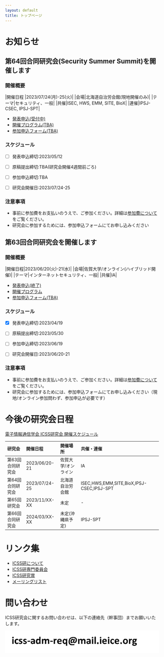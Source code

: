 ```yaml
---
layout: default
title: トップページ
---
```


# お知らせ

## 第64回合同研究会(Security Summer Summit)を開催します

### 開催概要

|開催日程	|2023/07/24(月)-25(火)|
|会場|北海道自治労会館(現地開催のみ)|
|テーマ|セキュリティ、一般|
|共催|ISEC, HWS, EMM, SITE, BioX|
|連催|IPSJ-CSEC, IPSJ-SPT|


- [発表申込(受付中)](https://ken.ieice.org/ken/form/index.php?tgs_regid=3d8f0b8b4c5b42e831838e7283fce5e7f479a15b0c31f5a6ce5e9a4a2cd4c966&tgid=IEICE-ICSS)
- [開催プログラム(TBA)]()
- [参加申込フォーム(TBA)]()

### スケジュール
- [ ] 発表申込締切:2023/05/12
- [ ] 原稿提出締切:TBA(研究会開催4週間前ごろ)
- [ ] 参加申込締切:TBA
- [ ] 研究会開催日:2023/07/24-25


### 注意事項
- 事前に参加費をお支払いのうえで、ご参加ください。詳細は[参加費について](https://ken.ieice.org/ken/user/index.php?cmd=participation&tgs_regid=3d8f0b8b4c5b42e831838e7283fce5e7f479a15b0c31f5a6ce5e9a4a2cd4c966)をご覧ください。
- 研究会に参加するためには、参加申込フォームにてお申し込みください



## 第63回合同研究会を開催します

### 開催概要

|開催日程|2023/06/20(火)-21(水)|
|会場|佐賀大学/オンライン(ハイブリッド開催)|
|テーマ|インターネットセキュリティ、一般|
|共催|IA|

- [発表申込(終了)]()
- [開催プログラム](https://ken.ieice.org/ken/program/index.php?tgs_regid=58f8ecb0eeaad4eacaba3d2d8b7acd75963042fceac1dcae650e83b1909921ac&tgid=IEICE-ICSS)
- [参加申込フォーム(TBA)]()

### スケジュール
- [x] 発表申込締切:2023/04/19
- [ ] 原稿提出締切:2023/05/30
- [ ] 参加申込締切:2023/06/19
- [ ] 研究会開催日:2023/06/20-21


### 注意事項
- 事前に参加費をお支払いのうえで、ご参加ください。詳細は[参加費について](https://ken.ieice.org/ken/user/index.php?cmd=participation&tgs_regid=58f8ecb0eeaad4eacaba3d2d8b7acd75963042fceac1dcae650e83b1909921ac)をご覧ください。
- 研究会に参加するためには、参加申込フォームにてお申し込みください（現地/オンライン参加問わず、参加申込が必要です）

# 今後の研究会日程

[電子情報通信学会 ICSS研究会 開催スケジュール](https://www.ieice.org/ken/program/index.php?tgid=ICSS)


| 研究会           | 開催日程      | 開催場所 		|共催・連催					|
|:-----------------|:--------------|:-------------------|:----------------------------------------------|
| 第63回合同研究会 | 2023/06/20-21 | 佐賀大学/オンライン|IA						|
| 第64回合同研究会 | 2023/07/24-25 | 北海道自治労会館	|ISEC,HWS,EMM,SITE,BioX,IPSJ-CSEC,IPSJ-SPT	|
| 第65回研究会     | 2023/11/XX-XX | 未定		|-						|
| 第66回合同研究会 | 2024/03/XX-XX | 未定(沖縄県予定)	|IPSJ-SPT					|

# リンク集
- [ICSS研について](about.html)
- [ICSS研専門委員会](committee.html)
- [ICSS研究賞](award.html)
- [メーリングリスト](ml.html)



# 問い合わせ
ICSS研究会に関するお問い合わせは、以下の連絡先（幹事団）までお願いいたします。

![幹事団](add.gif)
